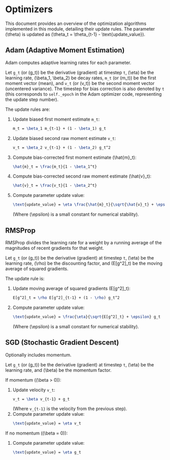 # Optimizers

This document provides an overview of the optimization algorithms implemented in this module, detailing their update rules. The parameter \(\theta\) is updated as \(\theta_t = \theta_{t-1} - \text{update_value}\).

## Adam (Adaptive Moment Estimation)

Adam computes adaptive learning rates for each parameter.

Let `g_t` (or \(g_t\)) be the derivative (gradient) at timestep `t`, \(\eta\) be the learning rate, \(\beta_1, \beta_2\) be decay rates, `m_t` (or \(m_t\)) be the first moment vector (mean), and `v_t` (or \(v_t\)) be the second moment vector (uncentered variance). The timestep for bias correction is also denoted by `t` (this corresponds to `self._epoch` in the Adam optimizer code, representing the update step number).

The update rules are:
1. Update biased first moment estimate `m_t`:
   ```latex
   m_t = \beta_1 m_{t-1} + (1 - \beta_1) g_t
   ```
2. Update biased second raw moment estimate `v_t`:
   ```latex
   v_t = \beta_2 v_{t-1} + (1 - \beta_2) g_t^2
   ```
3. Compute bias-corrected first moment estimate \(\hat{m}_t\):
   ```latex
   \hat{m}_t = \frac{m_t}{1 - \beta_1^t}
   ```
4. Compute bias-corrected second raw moment estimate \(\hat{v}_t\):
   ```latex
   \hat{v}_t = \frac{v_t}{1 - \beta_2^t}
   ```
5. Compute parameter update value:
   ```latex
   \text{update_value} = \eta \frac{\hat{m}_t}{\sqrt{\hat{v}_t} + \epsilon}
   ```
   (Where \(\epsilon\) is a small constant for numerical stability).

## RMSProp

RMSProp divides the learning rate for a weight by a running average of the magnitudes of recent gradients for that weight.

Let `g_t` (or \(g_t\)) be the derivative (gradient) at timestep `t`, \(\eta\) be the learning rate, \(\rho\) be the discounting factor, and \(E[g^2]_t\) be the moving average of squared gradients.

The update rule is:
1. Update moving average of squared gradients \(E[g^2]_t\):
   ```latex
   E[g^2]_t = \rho E[g^2]_{t-1} + (1 - \rho) g_t^2
   ```
2. Compute parameter update value:
   ```latex
   \text{update_value} = \frac{\eta}{\sqrt{E[g^2]_t} + \epsilon} g_t
   ```
   (Where \(\epsilon\) is a small constant for numerical stability).

## SGD (Stochastic Gradient Descent)

Optionally includes momentum.

Let `g_t` (or \(g_t\)) be the derivative (gradient) at timestep `t`, \(\eta\) be the learning rate, and \(\beta\) be the momentum factor.

If momentum (\(\beta > 0\)):
1. Update velocity `v_t`:
   ```latex
   v_t = \beta v_{t-1} + g_t
   ```
   (Where `v_{t-1}` is the velocity from the previous step).
2. Compute parameter update value:
   ```latex
   \text{update_value} = \eta v_t
   ```

If no momentum (\(\beta = 0\)):
1. Compute parameter update value:
   ```latex
   \text{update_value} = \eta g_t
   ```
